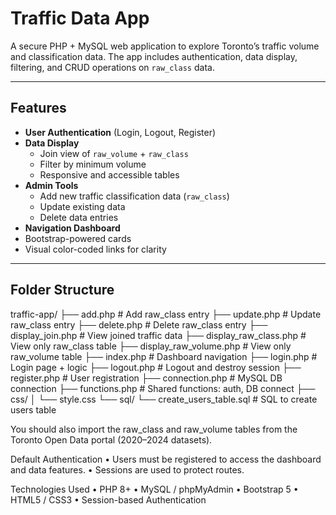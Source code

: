 # Traffic Data App

A secure PHP + MySQL web application to explore Toronto’s traffic volume and classification data. The app includes authentication, data display, filtering, and CRUD operations on `raw_class` data.

---

## Features

-  **User Authentication** (Login, Logout, Register)
- **Data Display**
  - Join view of `raw_volume` + `raw_class`
  - Filter by minimum volume
  - Responsive and accessible tables
- **Admin Tools**
  - Add new traffic classification data (`raw_class`)
  - Update existing data
  - Delete data entries
-  **Navigation Dashboard**
  - Bootstrap-powered cards
  - Visual color-coded links for clarity

---

## Folder Structure


traffic-app/
├── add.php # Add raw_class entry 
├── update.php # Update raw_class entry 
├── delete.php # Delete raw_class entry
├── display_join.php # View joined traffic data
├── display_raw_class.php # View only raw_class table
├── display_raw_volume.php # View only raw_volume table
├── index.php # Dashboard navigation 
├── login.php # Login page + logic
├── logout.php # Logout and destroy session
├── register.php # User registration
├── connection.php # MySQL DB connection
├── functions.php # Shared functions: auth, DB connect
├── css/
│ └── style.css 
└── sql/
└── create_users_table.sql # SQL to create users table


You should also import the raw_class and raw_volume tables from the Toronto Open Data portal (2020–2024 datasets).



Default Authentication
•	Users must be registered to access the dashboard and data features.
•	Sessions are used to protect routes.

Technologies Used
•	PHP 8+
•	MySQL / phpMyAdmin
•	Bootstrap 5
•	HTML5 / CSS3
•	Session-based Authentication

